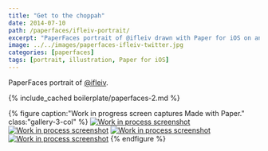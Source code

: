```yaml
---
title: "Get to the choppah"
date: 2014-07-10
path: /paperfaces/ifleiv-portrait/
excerpt: "PaperFaces portrait of @ifleiv drawn with Paper for iOS on an iPad."
image: ../../images/paperfaces-ifleiv-twitter.jpg
categories: [paperfaces]
tags: [portrait, illustration, Paper for iOS]
---
```


PaperFaces portrait of [@ifleiv](https://twitter.com/ifleiv).

{% include_cached boilerplate/paperfaces-2.md %}

{% figure caption:"Work in progress screen captures Made with Paper." class:"gallery-3-col" %}
[![Work in process screenshot](../../images/paperfaces-ifleiv-process-1-600.jpg)](../../images/paperfaces-ifleiv-process-1-lg.jpg) [![Work in process screenshot](../../images/paperfaces-ifleiv-process-2-600.jpg)](../../images/paperfaces-ifleiv-process-2-lg.jpg) [![Work in process screenshot](../../images/paperfaces-ifleiv-process-3-600.jpg)](../../images/paperfaces-ifleiv-process-3-lg.jpg) [![Work in process screenshot](../../images/paperfaces-ifleiv-process-4-600.jpg)](../../images/paperfaces-ifleiv-process-4-lg.jpg)
{% endfigure %}
